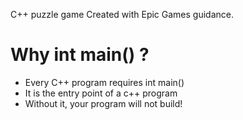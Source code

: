 C++ puzzle game
Created with Epic Games guidance.

# Why int main() ?

- Every C++ program requires int main()
- It is the entry point of a c++ program
- Without it, your program will not build!
